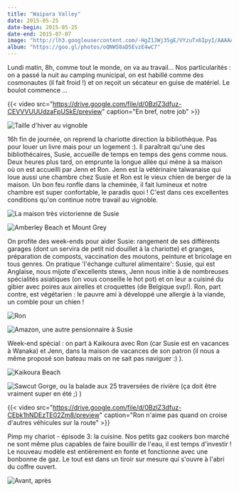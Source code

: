 ```yaml
---
title: "Waipara Valley"
date: 2015-05-25
date-begin: 2015-05-25
date-end: 2015-07-07
image: "http://lh3.googleusercontent.com/-HgZ1JWj35gE/VYzuTx6IpyI/AAAAAAAAFqs/IL4Bjsk76cw/s1280/upload_-1.jpg"
album: "https://goo.gl/photos/oQNW58aD5EvzE4wC7"
---
```


Lundi matin, 8h, comme tout le monde, on va au travail... Nos particularités : on a passé la nuit au camping municipal, on est habillé comme des cosmonautes (il fait froid !) et on reçoit un sécateur en guise de matériel. Le boulot commence ...

{{< video src="https://drive.google.com/file/d/0BzIZ3dfuz-CEVVVUUUdzaFpUSkE/preview" caption="En bref, notre job" >}}

![](http://lh3.googleusercontent.com/-0c_MLDtSqi4/VYzuZd_dcGI/AAAAAAAAFrM/T2Nwsekb3ik/s1280/upload_-1.jpg "Taille d'hiver au vignoble")

16h fin de journée, on reprend la chariotte direction la bibliothèque. Pas pour louer un livre mais pour un logement :). Il paraîtrait qu'une des bibliothécaires, Susie, accueille de temps en temps des gens comme nous. Deux heures plus tard, on emprunte la longue allée qui mène à sa maison où on est accueilli par Jenn et Ron. Jenn est la vétérinaire taïwanaise qui loue aussi une chambre chez Susie et Ron est le vieux chien de berger de la maison. Un bon feu ronfle dans la cheminée, il fait lumineux et notre chambre est super confortable, le paradis quoi ! C'est dans ces excellentes conditions qu'on continue notre travail au vignoble. 

![](http://lh3.googleusercontent.com/-mXRwpDYYcL8/VYzudtKtKHI/AAAAAAAAFrk/e_IUzGlxw80/s1280/upload_-1.jpg "La maison très victorienne de Susie")

![](http://lh3.googleusercontent.com/-OoP45dT7DWI/VYzujtb0RWI/AAAAAAAAFsE/oSrsll4AVEE/s1280/upload_-1.jpg "Amberley Beach et Mount Grey")

On profite des week-ends pour aider Susie: rangement de ses différents garages (dont un servira de petit nid douillet à la chariotte) et granges, préparation de composts, vaccination des moutons, peinture et bricolage en tous genres. On pratique 'l'échange culturel alimentaire': Susie, qui est Anglaise, nous mijote d'excellents stews, Jenn nous initie à de nombreuses spécialités asiatiques (on vous conseille le hot pot) et on leur a cuisiné du gibier avec poires aux airelles et croquettes (de Belgique svp!). Ron, part contre, est végétarien :  le pauvre ami à développé une allergie à la viande, un comble pour un chien !

![](http://lh3.googleusercontent.com/-0Qgc0NmTqV0/VYzus_59X7I/AAAAAAAAFs8/4jgOqnX6Y_A/s1280/upload_-1.jpg "Ron")

![](http://lh3.googleusercontent.com/-DzcigE65uHU/VYzuo6MnQkI/AAAAAAAAFsk/aCEN5gLh0FY/s1280/upload_-1.jpg "Amazon, une autre pensionnaire à Susie")

Week-end spécial : on part à Kaikoura avec Ron (car Susie est en vacances à Wanaka) et Jenn, dans la maison de vacances de son patron (il nous a même proposé son bateau mais on ne sait pas naviguer :) ). 

![](http://lh3.googleusercontent.com/-Fwm9UCtrYbY/VZ2wiOq9WLI/AAAAAAAAF5k/ssBNKXFCxdU/s1280/PhotoGrid_1436256539833.jpg "Kaikoura Beach")

![](http://lh3.googleusercontent.com/-rhGKFKrhrag/VZ2wiPGqOhI/AAAAAAAAF5Y/wrA0y9rvHc8/s1280/PhotoGrid_1436256800063.jpg "Sawcut Gorge, ou la balade aux 25 traversées de rivière (ça doit être vraiment super en été ;) )")

{{< video src="https://drive.google.com/file/d/0BzIZ3dfuz-CEbk1hNDEzTE02Zm8/preview" caption="Ron n'aime pas quand on croise d'autres véhicules sur la route" >}}

Pimp my chariot - épisode 3: la cuisine. Nos petits gaz cookers bon marché ne sont même plus capables de faire bouillir de l'eau, il est temps d'investir ! Le nouveau modèle est entièrement en fonte et fonctionne avec une bonbonne de gaz. Le tout est dans un tiroir sur mesure qui s'ouvre à l'abri du coffre ouvert.

![](http://lh3.googleusercontent.com/-4uiBBABowX4/VaCb_XhsVyI/AAAAAAAAF6s/eV6Xhajxt7c/s1280/PhotoGrid_1436569515374.jpg "Avant, après")